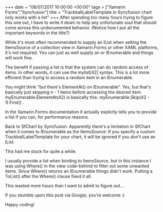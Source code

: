 +++
date = "08/07/2017 10:00:00 +00:00"
tags = ["Xamarin Forms","Syncfusion"]
title = "TrackballLabelTemplate in Syncfusion chart only works with a list"
+++
After spending too many hours trying to figure this one out, I have to write it
down to help any unfortunate soul that should come across this undocumented
behavior. (Notice how I put all the important keywords in the title?)

While it's most often recommended to supply an IList<T>  when setting the 
ItemsSource  of a collection view in Xamarin.Forms or other XAML platforms, it's
not required. You can just as well supply an or IEnumerable<T>  and things will
work fine.

The benefit if passing a list is that the system can do random access of items.
In other words, it can use the mylist[42]  syntax. This is a lot more efficient
than trying to access a random item in an IEnumerable<T>.

You might think "but there's ElementAt()  on IEnumerable<T>". Yes, but that's
basically just skipping n - 1  items before accessing the desired item. 
myEnumerable.ElementAt(42)  is basically this: myEnumerable.Skip(42 - 1).First()
.

In the Xamarin.Forms documentation it actually explictly tells you to provide a
list  if you can, for performance reasons.

Back to SfChart  by Syncfusion:
Apparently there's a limitation in SfChart  when it comes to IEnumerable<T>  as
the ItemsSource: If you specify a custom TrackballLabelTemplate  for your chart,
it will be ignored if you don't use an IList<T>.

This had me stuck for quite a while.

I usually provide a list when binding to ItemsSource, but in this instance I was
using Where()  in the view code-behind to filter out some unwanted items. Since 
Where()  returns an IEnumerable<T>  things didn't work. Putting a ToList() 
after the Where()  clause fixed it all.

This wasted more hours than I want to admit to figure out...

If you stumble upon this post via Google; you're welcome :)

Happy coding!

